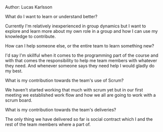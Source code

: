 Author: Lucas Karlsson

What do I want to learn or understand better?

Currently I'm relatively inexperienced in group dynamics but I want to 
explore and learn more about my own role in a group and how I can use my 
knowledge to contribute. 

How can I help someone else, or the entire team to learn something new?

I'd say I'm skillful when it comes to the programming part of the course 
and with that comes the responsibility to help me team members with whatever 
they need. And whenever someone says they need help I would gladly do my best.

What is my contribution towards the team's use of Scrum?

We haven't started working that much with scrum yet but in our first meeting we 
established work flow and how we all are going to work with a scrum board. 

What is my contribution towards the team's deliveries?

The only thing we have delivered so far is social contract which I and the 
rest of the team members where a part of. 

